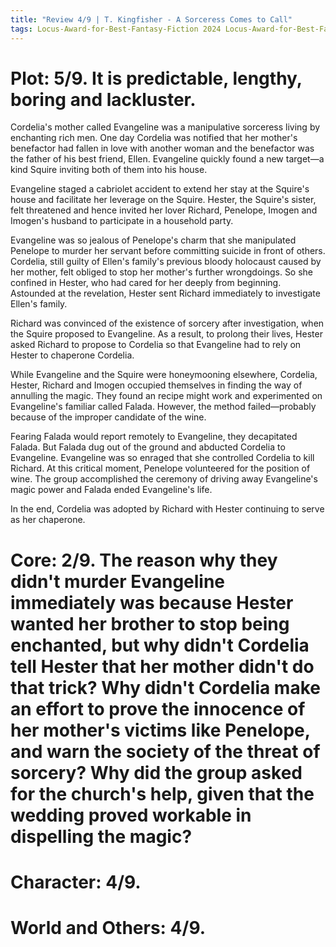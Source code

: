 ```yaml
---
title: "Review 4/9 | T. Kingfisher - A Sorceress Comes to Call"
tags: Locus-Award-for-Best-Fantasy-Fiction 2024 Locus-Award-for-Best-Fantasy2025
---
```


# Plot: 5/9. It is predictable, lengthy, boring and lackluster.
Cordelia's mother called Evangeline was a manipulative sorceress living by enchanting rich men. One day Cordelia was notified that her mother's benefactor had fallen in love with another woman and the benefactor was the father of his best friend, Ellen. Evangeline quickly found a new target—a kind Squire inviting both of them into his house.

Evangeline staged a cabriolet accident to extend her stay at the Squire's house and facilitate her leverage on the Squire. Hester, the Squire's sister, felt threatened and hence invited her lover Richard, Penelope, Imogen and Imogen's husband to participate in a household party. 




Evangeline was so jealous of Penelope's charm that she manipulated Penelope to murder her servant before committing suicide in front of others. Cordelia, still guilty of Ellen's family's previous bloody holocaust caused by her mother, felt obliged to stop her mother's further wrongdoings. So she confined in Hester, who had cared for her deeply from beginning. Astounded at the revelation, Hester sent Richard immediately to investigate Ellen's family.

Richard was convinced of the existence of sorcery after investigation, when the Squire proposed to Evangeline. As a result, to prolong their lives, Hester asked Richard to propose to Cordelia so that Evangeline had to rely on Hester to chaperone Cordelia.

While Evangeline and the Squire were honeymooning elsewhere, Cordelia, Hester, Richard and Imogen occupied themselves in finding the way of annulling the magic. They found an recipe might work and experimented on Evangeline's familiar called Falada. However, the method failed—probably because of the improper candidate of the wine.

Fearing Falada would report remotely to Evangeline, they decapitated Falada. But Falada dug out of the ground and abducted Cordelia to Evangeline. Evangeline was so enraged that she controlled Cordelia to kill Richard. At this critical moment, Penelope volunteered for the position of wine. The group accomplished the ceremony of driving away Evangeline's magic power and Falada ended Evangeline's life.

In the end, Cordelia was adopted by Richard with Hester continuing to serve as her chaperone.



# Core: 2/9. The reason why they didn't murder Evangeline immediately was because Hester wanted her brother to stop being enchanted, but why didn't Cordelia tell Hester that her mother didn't do that trick? Why didn't Cordelia make an effort to prove the innocence of her mother's victims like Penelope, and warn the society of the threat of sorcery? Why did the group asked for the church's help, given that the wedding proved workable in dispelling the magic?



# Character: 4/9. 



# World and Others: 4/9. 




